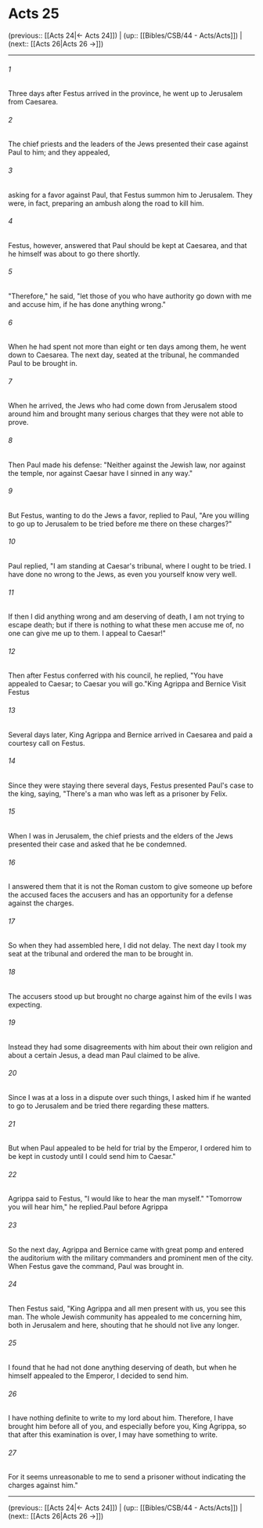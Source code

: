 # Acts 25

(previous:: [[Acts 24|← Acts 24]]) | (up:: [[Bibles/CSB/44 - Acts/Acts]]) | (next:: [[Acts 26|Acts 26 →]])

***


###### 1 
Three days after Festus arrived in the province, he went up to Jerusalem from Caesarea. 

###### 2 
The chief priests and the leaders of the Jews presented their case against Paul to him; and they appealed, 

###### 3 
asking for a favor against Paul, that Festus summon him to Jerusalem. They were, in fact, preparing an ambush along the road to kill him. 

###### 4 
Festus, however, answered that Paul should be kept at Caesarea, and that he himself was about to go there shortly. 

###### 5 
"Therefore," he said, "let those of you who have authority go down with me and accuse him, if he has done anything wrong." 

###### 6 
When he had spent not more than eight or ten days among them, he went down to Caesarea. The next day, seated at the tribunal, he commanded Paul to be brought in. 

###### 7 
When he arrived, the Jews who had come down from Jerusalem stood around him and brought many serious charges that they were not able to prove. 

###### 8 
Then Paul made his defense: "Neither against the Jewish law, nor against the temple, nor against Caesar have I sinned in any way." 

###### 9 
But Festus, wanting to do the Jews a favor, replied to Paul, "Are you willing to go up to Jerusalem to be tried before me there on these charges?" 

###### 10 
Paul replied, "I am standing at Caesar's tribunal, where I ought to be tried. I have done no wrong to the Jews, as even you yourself know very well. 

###### 11 
If then I did anything wrong and am deserving of death, I am not trying to escape death; but if there is nothing to what these men accuse me of, no one can give me up to them. I appeal to Caesar!" 

###### 12 
Then after Festus conferred with his council, he replied, "You have appealed to Caesar; to Caesar you will go."King Agrippa and Bernice Visit Festus 

###### 13 
Several days later, King Agrippa and Bernice arrived in Caesarea and paid a courtesy call on Festus. 

###### 14 
Since they were staying there several days, Festus presented Paul's case to the king, saying, "There's a man who was left as a prisoner by Felix. 

###### 15 
When I was in Jerusalem, the chief priests and the elders of the Jews presented their case and asked that he be condemned. 

###### 16 
I answered them that it is not the Roman custom to give someone up before the accused faces the accusers and has an opportunity for a defense against the charges. 

###### 17 
So when they had assembled here, I did not delay. The next day I took my seat at the tribunal and ordered the man to be brought in. 

###### 18 
The accusers stood up but brought no charge against him of the evils I was expecting. 

###### 19 
Instead they had some disagreements with him about their own religion and about a certain Jesus, a dead man Paul claimed to be alive. 

###### 20 
Since I was at a loss in a dispute over such things, I asked him if he wanted to go to Jerusalem and be tried there regarding these matters. 

###### 21 
But when Paul appealed to be held for trial by the Emperor, I ordered him to be kept in custody until I could send him to Caesar." 

###### 22 
Agrippa said to Festus, "I would like to hear the man myself." "Tomorrow you will hear him," he replied.Paul before Agrippa 

###### 23 
So the next day, Agrippa and Bernice came with great pomp and entered the auditorium with the military commanders and prominent men of the city. When Festus gave the command, Paul was brought in. 

###### 24 
Then Festus said, "King Agrippa and all men present with us, you see this man. The whole Jewish community has appealed to me concerning him, both in Jerusalem and here, shouting that he should not live any longer. 

###### 25 
I found that he had not done anything deserving of death, but when he himself appealed to the Emperor, I decided to send him. 

###### 26 
I have nothing definite to write to my lord about him. Therefore, I have brought him before all of you, and especially before you, King Agrippa, so that after this examination is over, I may have something to write. 

###### 27 
For it seems unreasonable to me to send a prisoner without indicating the charges against him."

***

(previous:: [[Acts 24|← Acts 24]]) | (up:: [[Bibles/CSB/44 - Acts/Acts]]) | (next:: [[Acts 26|Acts 26 →]])

